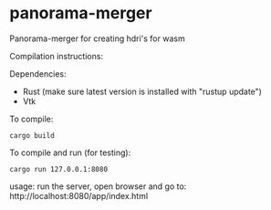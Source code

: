 # panorama-merger
Panorama-merger for creating hdri's for wasm

Compilation instructions:

Dependencies:
  - Rust (make sure latest version is installed with "rustup update")
  - Vtk

To compile:

  `cargo build`
  
To compile and run (for testing):

  `cargo run 127.0.0.1:8080`

usage:
run the server, open browser and go to:
http://localhost:8080/app/index.html
